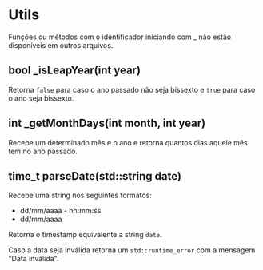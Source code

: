 # Utils

Funções ou métodos com o identificador iniciando com _ não estão disponíveis em outros arquivos.

## bool _isLeapYear(int year)

Retorna `false` para caso o ano passado não seja bissexto e `true` para caso o ano seja bissexto.

## int _getMonthDays(int month, int year)

Recebe um determinado mês e o ano e retorna quantos dias aquele mês tem no ano passado.

## time_t parseDate(std::string date)

Recebe uma string nos seguintes formatos:
 - dd/mm/aaaa - hh:mm:ss
 - dd/mm/aaaa

Retorna o timestamp equivalente a string `date`.

Caso a data seja inválida retorna um `std::runtime_error` com a mensagem "Data inválida".
